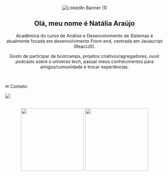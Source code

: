 
<div align="center">
  
![LinkedIn Banner (1)](https://user-images.githubusercontent.com/81394067/148012482-425fcb25-be07-47bf-ba01-3f77021e4d2d.png)
  

  
  
 ## Olá, meu nome é Natália Araújo 
 
  <p> Acadêmica do curso de Análise e Desenvolvimento de Sistemas e atualmente focada em desenvolvimento Front-end, centrada em Javascript (ReactJS). 

Gosto de participar de bootcamps, projetos criativos/agregadores, ouvir podcasts sobre o universo tech, passar meus conhecimentos para amigos/comunidade e trocar experiências.
  </p>
</div>

<br>


<p align="left">
 ✉ Contato:
</p>

<a href="https://www.linkedin.com/in/nat%C3%A1lia/" target="_blank"><img src="https://img.shields.io/badge/LinkedIn-0077B5?style=for-the-badge&logo=linkedin&logoColor=black" target="_blank"></a>


</div>
<br/>
  <div align="center">
    <img height="200em" src="https://github-readme-stats.vercel.app/api?username=nataliaaraujo0&show_icons=true&t&theme=dark"/>
    <img height="200em" src="https://github-readme-stats.vercel.app/api/top-langs/?username=nataliaaraujo0&langs_count=4)](https://github.com/anuraghazra/github-readme-statsCompact&theme=dark"/>


</div>


